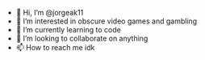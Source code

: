 - 👋 Hi, I’m @jorgeak11
- 👀 I’m interested in obscure video games and gambling
- 🌱 I’m currently learning to code
- 💞️ I’m looking to collaborate on anything
- 📫 How to reach me idk
